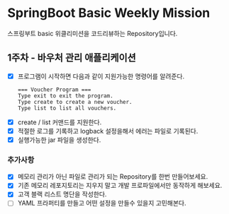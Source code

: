 # SpringBoot Basic Weekly Mission

스프링부트 basic 위클리미션을 코드리뷰하는 Repository입니다.

## 1주차 - 바우처 관리 애플리케이션

- [X] 프로그램이 시작하면 다음과 같이 지원가능한 명령어를 알려준다.
    ```shell
    === Voucher Program ===
    Type exit to exit the program.
    Type create to create a new voucher.
    Type list to list all vouchers.
    ```
- [X] create / list 커맨드를 지원한다.
- [X] 적절한 로그를 기록하고 logback 설정을해서 에러는 파일로 기록된다.
- [X] 실행가능한 jar 파일을 생성한다.

### 추가사항

- [X] 메모리 관리가 아닌 파일로 관리가 되는 Repository를 한번 만들어보세요.
- [X] 기존 메모리 레포지토리는 지우지 말고 개발 프로파일에서만 동작하게 해보세요.
- [X] 고객 블랙 리스트 명단을 작성한다.
- [ ] YAML 프라퍼티를 만들고 어떤 설정을 만들수 있을지 고민해본다.
